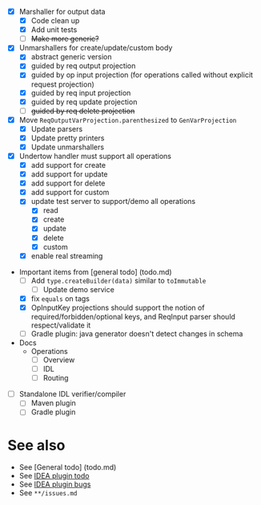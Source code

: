 - [x] Marshaller for output data
  - [x] Code clean up
  - [x] Add unit tests
  - [ ] ~~Make more generic?~~
  
- [x] Unmarshallers for create/update/custom body
  - [x] abstract generic version
  - [x] guided by req output projection
  - [x] guided by op input projection (for operations called without explicit request projection)
  - [x] guided by req input projection
  - [x] guided by req update projection
  - [ ] ~~guided by req delete projection~~
  
- [x] Move `ReqOutputVarProjection.parenthesized` to `GenVarProjection`
  - [x] Update parsers
  - [x] Update pretty printers
  - [x] Update unmarshallers
  
- [x] Undertow handler must support all operations
  - [x] add support for create
  - [x] add support for update
  - [x] add support for delete
  - [x] add support for custom
  - [x] update test server to support/demo all operations
    - [x] read
    - [x] create
    - [x] update
    - [x] delete
    - [x] custom
  - [x] enable real streaming
  
- Important items from [general todo] (todo.md)
  - [ ] Add `type.createBuilder(data)` similar to `toImmutable`
    - [ ] Update demo service
  - [x] fix `equals` on tags
  - [x] OpInputKey projections should support the notion of required/forbidden/optional keys, and ReqInput parser should respect/validate it
  - [ ] Gradle plugin: java generator doesn't detect changes in schema

- Docs
  - Operations
    - [ ] Overview
    - [ ] IDL
    - [ ] Routing
  
- [ ] Standalone IDL verifier/compiler
  - [ ] Maven plugin
  - [ ] Gradle plugin

# See also
- See [General todo] (todo.md)
- See [IDEA plugin todo](idea-plugin/todo.md)
- See [IDEA plugin bugs](idea-plugin/bugs.md)
- See `**/issues.md`
